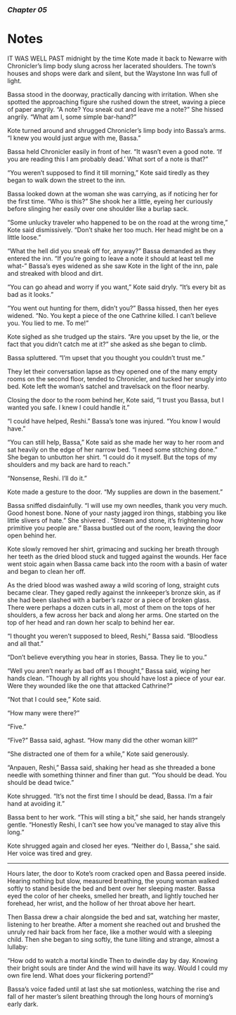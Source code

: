 ### *Chapter 05*

# Notes

IT WAS WELL PAST midnight by the time Kote made it back to Newarre with Chronicler’s limp body slung across her lacerated shoulders. The town’s houses and shops were dark and silent, but the Waystone Inn was full of light.

Bassa stood in the doorway, practically dancing with irritation. When she spotted the approaching figure she rushed down the street, waving a piece of paper angrily. “A note? You sneak out and leave me a note?” She hissed angrily. “What am I, some simple bar-hand?”

Kote turned around and shrugged Chronicler’s limp body into Bassa’s arms. “I knew you would just argue with me, Bassa.”

Bassa held Chronicler easily in front of her. “It wasn’t even a good note. ‘If you are reading this I am probably dead.’ What sort of a note is that?”

“You weren’t supposed to find it till morning,” Kote said tiredly as they began to walk down the street to the inn.

Bassa looked down at the woman she was carrying, as if noticing her for the first time. “Who is this?” She shook her a little, eyeing her curiously before slinging her easily over one shoulder like a burlap sack.

“Some unlucky traveler who happened to be on the road at the wrong time,” Kote said dismissively. “Don’t shake her too much. Her head might be on a little loose.”

“What the hell did you sneak off for, anyway?” Bassa demanded as they entered the inn. “If you’re going to leave a note it should at least tell me what-” Bassa’s eyes widened as she saw Kote in the light of the inn, pale and streaked with blood and dirt.

“You can go ahead and worry if you want,” Kote said dryly. “It’s every bit as bad as it looks.”

“You went out hunting for them, didn’t you?” Bassa hissed, then her eyes widened. “No. You kept a piece of the one Cathrine killed. I can’t believe you. You lied to me. To me!”

Kote sighed as she trudged up the stairs. “Are you upset by the lie, or the fact that you didn’t catch me at it?” she asked as she began to climb.

Bassa spluttered. “I’m upset that you thought you couldn’t trust me.”

They let their conversation lapse as they opened one of the many empty rooms on the second floor, tended to Chronicler, and tucked her snugly into bed. Kote left the woman’s satchel and travelsack on the floor nearby.

Closing the door to the room behind her, Kote said, “I trust you Bassa, but I wanted you safe. I knew I could handle it.”

“I could have helped, Reshi.” Bassa’s tone was injured. “You know I would have.”

“You can still help, Bassa,” Kote said as she made her way to her room and sat heavily on the edge of her narrow bed. “I need some stitching done.” She began to unbutton her shirt. “I could do it myself. But the tops of my shoulders and my back are hard to reach.”

“Nonsense, Reshi. I’ll do it.”

Kote made a gesture to the door. “My supplies are down in the basement.”

Bassa sniffed disdainfully. “I will use my own needles, thank you very much. Good honest bone. None of your nasty jagged iron things, stabbing you like little slivers of hate.” She shivered . “Stream and stone, it’s frightening how primitive you people are.” Bassa bustled out of the room, leaving the door open behind her.

Kote slowly removed her shirt, grimacing and sucking her breath through her teeth as the dried blood stuck and tugged against the wounds. Her face went stoic again when Bassa came back into the room with a basin of water and began to clean her off.

As the dried blood was washed away a wild scoring of long, straight cuts became clear. They gaped redly against the innkeeper’s bronze skin, as if she had been slashed with a barber’s razor or a piece of broken glass. There were perhaps a dozen cuts in all, most of them on the tops of her shoulders, a few across her back and along her arms. One started on the top of her head and ran down her scalp to behind her ear.

“I thought you weren’t supposed to bleed, Reshi,” Bassa said. “Bloodless and all that.”

“Don’t believe everything you hear in stories, Bassa. They lie to you.”

“Well you aren’t nearly as bad off as I thought,” Bassa said, wiping her hands clean. “Though by all rights you should have lost a piece of your ear. Were they wounded like the one that attacked Cathrine?”

“Not that I could see,” Kote said.

“How many were there?”

“Five.”

“Five?” Bassa said, aghast. “How many did the other woman kill?”

“She distracted one of them for a while,” Kote said generously.

“Anpauen, Reshi,” Bassa said, shaking her head as she threaded a bone needle with something thinner and finer than gut. “You should be dead. You should be dead twice.”

Kote shrugged. “It’s not the first time I should be dead, Bassa. I’m a fair hand at avoiding it.”

Bassa bent to her work. “This will sting a bit,” she said, her hands strangely gentle. “Honestly Reshi, I can’t see how you’ve managed to stay alive this long.”

Kote shrugged again and closed her eyes. “Neither do I, Bassa,” she said. Her voice was tired and grey.

---

Hours later, the door to Kote’s room cracked open and Bassa peered inside. Hearing nothing but slow, measured breathing, the young woman walked softly to stand beside the bed and bent over her sleeping master. Bassa eyed the color of her cheeks, smelled her breath, and lightly touched her forehead, her wrist, and the hollow of her throat above her heart.

Then Bassa drew a chair alongside the bed and sat, watching her master, listening to her breathe. After a moment she reached out and brushed the unruly red hair back from her face, like a mother would with a sleeping child. Then she began to sing softly, the tune lilting and strange, almost a lullaby:

“How odd to watch a mortal kindle
Then to dwindle day by day.
Knowing their bright souls are tinder
And the wind will have its way.
Would I could my own fire lend.
What does your flickering portend?”

Bassa’s voice faded until at last she sat motionless, watching the rise and fall of her master’s silent breathing through the long hours of morning’s early dark.
